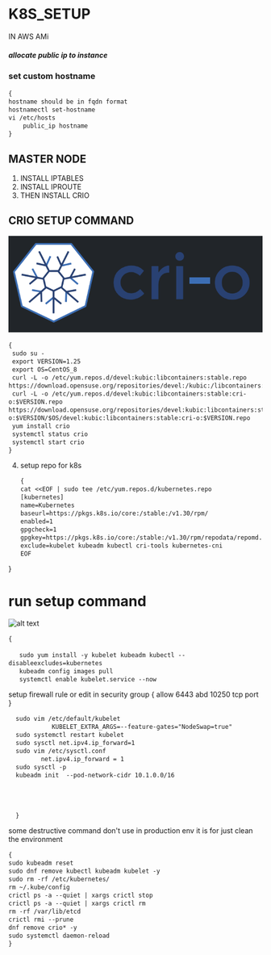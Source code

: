 # K8S_SETUP
   IN AWS AMi

##### allocate public ip to instance
### set custom hostname
```
{
hostname should be in fqdn format
hostnamectl set-hostname
vi /etc/hosts
	public_ip hostname
}
```

## MASTER NODE

1. INSTALL IPTABLES
2. INSTALL IPROUTE
3. THEN INSTALL CRIO
 ## CRIO SETUP COMMAND
![alt text](https://github.com/Priyanshu-Arora-AI/K8S_SETUP/blob/main/source/crio.png) 			
```
{
 sudo su -
 export VERSION=1.25
 export OS=CentOS_8
 curl -L -o /etc/yum.repos.d/devel:kubic:libcontainers:stable.repo        https://download.opensuse.org/repositories/devel:/kubic:/libcontainers:/stable/$OS/devel:kubic:libcontainers:stable.repo
 curl -L -o /etc/yum.repos.d/devel:kubic:libcontainers:stable:cri-o:$VERSION.repo https://download.opensuse.org/repositories/devel:kubic:libcontainers:stable:cri-o:$VERSION/$OS/devel:kubic:libcontainers:stable:cri-o:$VERSION.repo
 yum install crio
 systemctl status crio
 systemctl start crio 
}
```
4. setup repo for k8s
   ```
   {
   cat <<EOF | sudo tee /etc/yum.repos.d/kubernetes.repo
   [kubernetes]
   name=Kubernetes
   baseurl=https://pkgs.k8s.io/core:/stable:/v1.30/rpm/
   enabled=1
   gpgcheck=1
   gpgkey=https://pkgs.k8s.io/core:/stable:/v1.30/rpm/repodata/repomd.xml.key
   exclude=kubelet kubeadm kubectl cri-tools kubernetes-cni
   EOF
}

# run setup command
![alt text](https://github.com/Priyanshu-Arora-AI/K8S_SETUP/blob/main/source/k8s.png) 
```
{

   sudo yum install -y kubelet kubeadm kubectl --disableexcludes=kubernetes
   kubeadm config images pull
   systemctl enable kubelet.service --now
```
setup firewall rule or edit in security group {
	allow 6443 abd 10250 tcp port   
 }
 ```
   sudo vim /etc/default/kubelet
	         KUBELET_EXTRA_ARGS=--feature-gates="NodeSwap=true"
   sudo systemctl restart kubelet
   sudo sysctl net.ipv4.ip_forward=1
   sudo vim /etc/sysctl.conf
	      net.ipv4.ip_forward = 1
   sudo sysctl -p
   kubeadm init  --pod-network-cidr 10.1.0.0/16

   
   
   
   }
   ```


some destructive command don't use in production env it is for just clean the environment
```
{
sudo kubeadm reset
sudo dnf remove kubectl kubeadm kubelet -y
sudo rm -rf /etc/kubernetes/
rm ~/.kube/config
crictl ps -a --quiet | xargs crictl stop
crictl ps -a --quiet | xargs crictl rm
rm -rf /var/lib/etcd
crictl rmi --prune
dnf remove crio* -y
sudo systemctl daemon-reload
}
```


   
